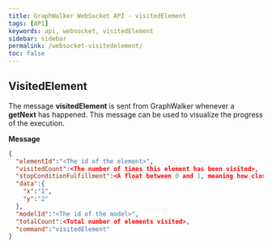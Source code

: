 ```yaml
---
title: GraphWalker WebSocket API - visitedElement
tags: [API]
keywords: api, websocket, visitedElement
sidebar: sidebar
permalink: /websocket-visitedelement/
toc: false
---
```




## VisitedElement
The message **visitedElement** is sent from GraphWalker whenever a **getNext** has happened. This message can be used to visualize the progress of the execution.
 
**Message**

```json
{
  "elementId":"<The id of the element>",
  "visitedCount":<The number of times this element has been visited>,
  "stopConditionFulfillment":<A float between 0 and 1, meaning how close to fulfillment the stop condition of the execution is. 1 is complete fulfillment.>,
  "data":{
    "x":"1",
    "y":"2"
  },
  "modelId":"<The id of the model>",
  "totalCount":<Total number of elements visited>,
  "command":"visitedElement"
}
```
